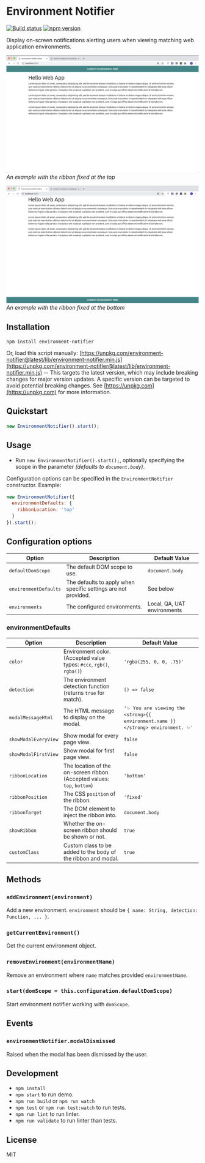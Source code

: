 # Environment Notifier

[![Build status](https://ci.appveyor.com/api/projects/status/6sktj0hnf1xo9ok1?svg=true)](https://ci.appveyor.com/project/RimDev/environment-notifier) [![npm version](https://img.shields.io/npm/v/environment-notifier.svg)](https://www.npmjs.com/package/environment-notifier)

Display on-screen notifications alerting users when viewing matching web application environments.

![Environment ribbon on top](/docs/images/ribbon_top.png)
*An example with the ribbon fixed at the top*

![Environment ribbon at bottom](/docs/images/ribbon_bottom.png)
*An example with the ribbon fixed at the bottom*

## Installation

```
npm install environment-notifier
```

Or, load this script manually: [https://unpkg.com/environment-notifier@latest/lib/environment-notifier.min.js](https://unpkg.com/environment-notifier@latest/lib/environment-notifier.min.js) -- This targets the latest version, which may include breaking changes for major version updates. A specific version can be targeted to avoid potential breaking changes. See [https://unpkg.com](https://unpkg.com) for more information.

## Quickstart

```javascript
new EnvironmentNotifier().start();
```

## Usage

- Run `new EnvironmentNotifier().start();`, optionally specifying the scope in the parameter *(defaults to `document.body`)*.

Configuration options can be specified in the `EnvironmentNotifier` constructor. Example:

```javascript
new EnvironmentNotifier({
  environmentDefaults: {
    ribbonLocation: 'top'
  }
}).start();
```

## Configuration options

| Option                | Description                                                               | Default Value |
| --------------------- | ------------------------------------------------------------------------- | ------------- |
| `defaultDomScope`     | The default DOM scope to use.                                             | `document.body` |
| `environmentDefaults` | The defaults to apply when specific settings are not provided.            | See below |
| `environments`        | The configured environments.                                              | Local, QA, UAT environments |

### environmentDefaults

| Option                | Description                                                               | Default Value |
| --------------------- | ------------------------------------------------------------------------- | ------------- |
| `color`               | Environment color. (Accepted value types: `#ccc`, `rgb()`, `rgba()`)      | `'rgba(255, 0, 0, .75)'` |
| `detection`           | The environment detection function (returns `true` for match).            | `() => false` |
| `modalMessageHtml`    | The HTML message to display on the modal.                                 | `'✨ You are viewing the <strong>{{ environment.name }}</strong> environment. ✨'` |
| `showModalEveryView`  | Show modal for every page view.                                           | `false` |
| `showModalFirstView`  | Show modal for first page view.                                           | `false` |
| `ribbonLocation`      | The location of the on-screen ribbon. (Accepted values: `top`, `bottom`)  | `'bottom'` |
| `ribbonPosition`      | The CSS `position` of the ribbon.                                         | `'fixed'` |
| `ribbonTarget`        | The DOM element to inject the ribbon into.                                | `document.body` |
| `showRibbon`          | Whether the on-screen ribbon should be shown or not.                      | `true` |
| `customClass`         | Custom class to be added to the body of the ribbon and modal.             | `true` |

## Methods

### `addEnvironment(environment)`

Add a new environment. `environment` should be `{ name: String, detection: Function, ... }`.

### `getCurrentEnvironment()`

Get the current environment object.

### `removeEnvironment(environmentName)`

Remove an environment where `name` matches provided `environmentName`.

### `start(domScope = this.configuration.defaultDomScope)`

Start environment notifier working with `domScope`.

## Events

### `environmentNotifier.modalDismissed`

Raised when the modal has been dismissed by the user.

## Development

- `npm install`
- `npm start` to run demo.
- `npm run build` or `npm run watch`
- `npm test` or `npm run test:watch` to run tests.
- `npm run lint` to run linter.
- `npm run validate` to run linter than tests.

## License

MIT
